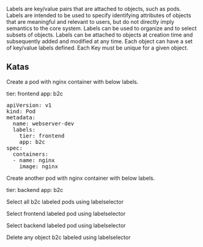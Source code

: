 Labels are key/value pairs that are attached to objects, such as pods. Labels are intended to be used to specify identifying attributes of objects that are meaningful and relevant to users, but do not directly imply semantics to the core system. Labels can be used to organize and to select subsets of objects. Labels can be attached to objects at creation time and subsequently added and modified at any time. Each object can have a set of key/value labels defined. Each Key must be unique for a given object.

## Katas

Create a pod with nginx container with below labels.

tier: frontend
app: b2c

<pre class="file" data-filename="frontend.yml" data-target="replace">
apiVersion: v1
kind: Pod
metadata:
  name: webserver-dev
  labels:
    tier: frontend
    app: b2c
spec:
  containers:
  - name: nginx
    image: nginx
</pre>

Create another pod with nginx container with below labels.

tier: backend
app: b2c

Select all b2c labeled pods using labelselector

Select frontend labeled pod using labelselector

Select backend labeled pod using labelselector

Delete any object b2c labeled using labelselector
